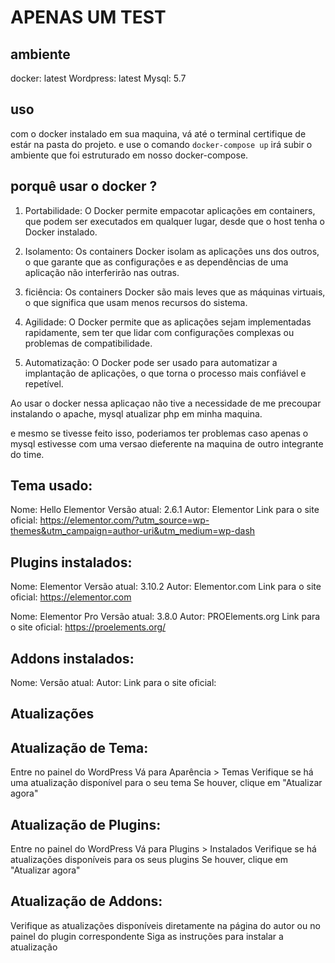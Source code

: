 

# APENAS UM TEST

## ambiente

docker: latest
Wordpress: latest
Mysql: 5.7

## uso 

com o docker instalado em sua maquina, vá até o terminal certifique de estár na pasta do projeto.
e use o comando `docker-compose up` irá subir o ambiente que foi estruturado em nosso docker-compose.

## porquê usar o docker ?

1. Portabilidade: O Docker permite empacotar aplicações em containers, que podem ser executados em qualquer lugar, desde que o host tenha o Docker instalado.

2. Isolamento: Os containers Docker isolam as aplicações uns dos outros, o que garante que as configurações e as dependências de uma aplicação não interferirão nas outras.

3. ficiência: Os containers Docker são mais leves que as máquinas virtuais, o que significa que usam menos recursos do sistema.

4. Agilidade: O Docker permite que as aplicações sejam implementadas rapidamente, sem ter que lidar com configurações complexas ou problemas de compatibilidade.

5. Automatização: O Docker pode ser usado para automatizar a implantação de aplicações, o que torna o processo mais confiável e repetível.

Ao usar o docker nessa aplicaçao não tive a necessidade de me precoupar instalando o apache, mysql atualizar php em minha maquina.

e mesmo se tivesse feito isso, poderiamos ter problemas caso apenas o mysql estivesse com uma versao dieferente na maquina de outro integrante do time.



## Tema usado:

Nome: Hello Elementor
Versão atual: 2.6.1
Autor: Elementor
Link para o site oficial: https://elementor.com/?utm_source=wp-themes&utm_campaign=author-uri&utm_medium=wp-dash



## Plugins instalados:

Nome: Elementor
Versão atual:  3.10.2 
Autor:  Elementor.com
Link para o site oficial: https://elementor.com

Nome: Elementor Pro
Versão atual: 3.8.0 
Autor:  PROElements.org 
Link para o site oficial: https://proelements.org/


## Addons instalados:
Nome: 
Versão atual:
Autor:
Link para o site oficial: 



## Atualizações

## Atualização de Tema:
Entre no painel do WordPress
Vá para Aparência > Temas
Verifique se há uma atualização disponível para o seu tema
Se houver, clique em "Atualizar agora"

## Atualização de Plugins:
Entre no painel do WordPress
Vá para Plugins > Instalados
Verifique se há atualizações disponíveis para os seus plugins
 Se houver, clique em "Atualizar agora"

## Atualização de Addons:
Verifique as atualizações disponíveis diretamente na página do autor ou no painel do plugin correspondente
Siga as instruções para instalar a atualização
